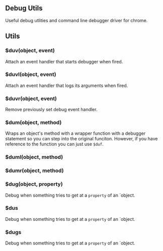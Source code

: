 Debug Utils
-----------

Useful debug utlities and command line debugger driver for chrome.

## Utils

### $duv(object, event)

Attach an event handler that starts debugger when fired.

### $duvl(object, event)

Attach an event handler that logs its arguments when fired.

### $duvr(object, event)

Remove previously set debug event handler.

### $dum(object, method)

Wraps an object's method with a wrapper function with a debugger statement so
you can step into the original funciton. However, if you have reference to
the function you can just use `$duf`.

### $duml(object, method)

### $dumr(object, method)

### $dug(object, property)

Debug when something tries to get at a `property` of an `object.

### $dus

Debug when something tries to get at a `property` of an `object.

### $dugs

Debug when something tries to get at a `property` of an `object.
